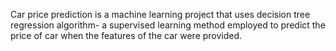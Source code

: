 Car price prediction is a machine learning project that uses decision tree regression algorithm- a supervised learning method employed to predict the price of car when the features of the car were provided.

